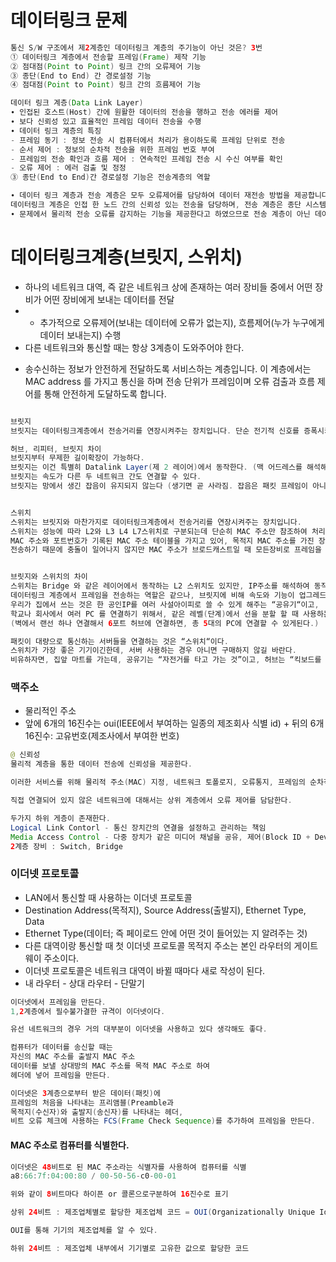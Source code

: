 # 데이터링크 문제
```java
통신 S/W 구조에서 제2계층인 데이터링크 계층의 주기능이 아닌 것은? 3번
① 데이터링크 계층에서 전송할 프레임(Frame) 제작 기능
② 점대점(Point to Point) 링크 간의 오류제어 기능
③ 종단(End to End) 간 경로설정 기능
④ 점대점(Point to Point) 링크 간의 흐름제어 기능

데이터 링크 계층(Data Link Layer)
∙ 인접된 호스트(Host) 간에 원활한 데이터의 전송을 행하고 전송 에러를 제어
∙ 보다 신뢰성 있고 효율적인 프레임 데이터 전송을 수행
∙ 데이터 링크 계층의 특징
- 프레임 동기 : 정보 전송 시 컴퓨터에서 처리가 용이하도록 프레임 단위로 전송
- 순서 제어 : 정보의 순차적 전송을 위한 프레임 번호 부여
- 프레임의 전송 확인과 흐름 제어 : 연속적인 프레임 전송 시 수신 여부를 확인
- 오류 제어 : 에러 검출 및 정정
③ 종단(End to End)간 경로설정 기능은 전송계층의 역할

∙ 데이터 링크 계층과 전송 계층은 모두 오류제어를 담당하여 데이터 재전송 방법을 제공합니다. 
데이터링크 계층은 인접 한 노드 간의 신뢰성 있는 전송을 담당하며, 전송 계층은 종단 시스템간의 신뢰성 있는 전송을 담당합니다.
∙ 문제에서 물리적 전송 오류를 감지하는 기능을 제공한다고 하였으므로 전송 계층이 아닌 데이터 링크 계층이 정답이 됩 니다.
```

# 데이터링크계층(브릿지, 스위치)
* 하나의 네트워크 대역, 즉 같은 네트워크 상에 존재하는 여러 장비들 중에서 어떤 장비가 어떤 장비에게 보내는 데이터를 전달 
 * + 추가적으로 오류제어(보내는 데이터에 오류가 없는지), 흐름제어(누가 누구에게 데이터 보내는지) 수행
* 다른 네트워크와 통신할 때는 항상 3계층이 도와주어야 한다.
- 송수신하는 정보가 안전하게 전달하도록 서비스하는 계층입니다. 
  이 계층에서는 MAC address 를 가지고 통신을 하며 전송 단위가 프레임이며 오류 검출과 흐름 제어를 통해 안전하게 도달하도록 합니다.

```java

브릿지
브릿지는 데이터링크계층에서 전송거리를 연장시켜주는 장치입니다. 단순 전기적 신호를 증폭시키는 것이 아닌 프레임을 다시 만들어 전송합니다.

허브, 리피터, 브릿지 차이
브릿지부터 무제한 길이확장이 가능하다.
브릿지는 이건 특별히 Datalink Layer(제 2 레이어)에서 동작한다. (맥 어드레스를 해석해서 처리하기 때문임.)
브릿지는 속도가 다른 두 네트워크 간도 연결할 수 있다.
브릿지는 망에서 생긴 잡음이 유지되지 않는다 (생기면 곧 사라짐. 잡음은 패킷 프레임이 아니기 때문에 브릿지에서 제거해 버린다.)


스위치
스위치는 브릿지와 마찬가지로 데이터링크계층에서 전송거리를 연장시켜주는 장치입니다. 
스위치는 성능에 따라 L2와 L3 L4 L7스위치로 구분되는데 단순히 MAC 주소만 참조하여 처리하는 장치를 L2 스위치라고 합니다
MAC 주소와 포트번호가 기록된 MAC 주소 테이블을 가지고 있어, 목적지 MAC 주소를 가진 장비가 연결된 포트로만 프레임을 
전송하기 때문에 충돌이 일어나지 않지만 MAC 주소가 브로드캐스트일 때 모든장비로 프레임을 전송하기에 성능저하가 일어납니다.


브릿지와 스위치의 차이
스위치는 Bridge 와 같은 레이어에서 동작하는 L2 스위치도 있지만, IP주소를 해석하여 동작하는 L3 스위치, 패킷정보를 해석하여 동작하는 L4 스위치도 있다.
데이터링크 계층에서 프레임을 전송하는 역할은 같으나, 브릿지에 비해 속도와 기능이 업그레드 된 것이 스위치입니다. 따라서 대부분 스위치를 사용하고 있습니다.
우리가 집에서 쓰는 것은 한 공인IP를 여러 사설아이피로 쓸 수 있게 해주는 “공유기“이고,
학교나 회사에서 여러 PC 를 연결하기 위해서, 같은 레벨(단계)에서 선을 분할 할 때 사용하는 것은 “허브” 이고, 
(벽에서 랜선 하나 연결해서 6포트 허브에 연결하면, 총 5대의 PC에 연결할 수 있게된다.)

패킷이 대량으로 통신하는 서버들을 연결하는 것은 “스위치“이다.
스위치가 가장 좋은 기기이긴한데, 서버 사용하는 경우 아니면 구매하지 않길 바란다.
비유하자면, 집앞 마트를 가는데, 공유기는 “자전거를 타고 가는 것”이고, 허브는 “킥보드를 타고 가는 것”이고, 스위치는 “람보르기니를 타고 가는 것”이다.
```

### 맥주소
* 물리적인 주소
* 앞에 6개의 16진수는 oui(IEEE에서 부여하는 일종의 제조회사 식별 id) + 뒤의 6개 16진수: 고유번호(제조사에서 부여한 번호)

```java
@ 신뢰성
물리적 계층을 통한 데이터 전송에 신뢰성을 제공한다.

이러한 서비스를 위해 물리적 주소(MAC) 지정, 네트워크 토폴로지, 오류통지, 프레임의 순차적 전송, 흐름제어 등의 기능을 가진다.

직접 연결되어 있지 않은 네트워크에 대해서는 상위 계층에서 오류 제어를 담담한다.

두가지 하위 게층이 존재한다.
Logical Link Contorl - 통신 장치간의 연결을 설정하고 관리하는 책임
Media Access Control - 다중 장치가 같은 미디어 채널을 공유, 제어(Block ID + Device ID)
2계층 장비 : Switch, Bridge
```

### 이더넷 프로토콜
* LAN에서 통신할 때 사용하는 이더넷 프로토콜
* Destination Address(목적지), Source Address(출발지), Ethernet Type, Data
 * Ethernet Type(데이터; 즉 페이로드 안에 어떤 것이 들어있는 지 알려주는 것)
* 다른 대역이랑 통신할 때 첫 이더넷 프로토콜 목적지 주소는 본인 라우터의 게이트웨이 주소이다.
 * 이더넷 프로토콜은 네트워크 대역이 바뀔 때마다 새로 작성이 된다.
  * 내 라우터 - 상대 라우터 - 단말기
```java
이더넷에서 프레임을 만든다.
1,2계층에서 필수불가결한 규격이 이더넷이다.

유선 네트워크의 경우 거의 대부분이 이더넷을 사용하고 있다 생각해도 좋다.

컴퓨터가 데이터를 송신할 때는
자신의 MAC 주소를 출발지 MAC 주소
데이터를 보낼 상대방의 MAC 주소를 목적 MAC 주소로 하여
헤더에 넣어 프레임을 만든다.

이더넷은 3계층으로부터 받은 데이터(패킷)에
프레임의 처음을 나타내는 프리앰블(Preamble과
목적지(수신자)와 출발지(송신자)를 나타내는 헤더,
비트 오류 체크에 사용하는 FCS(Frame Check Sequence)를 추가하여 프레임을 만든다.
```

#### MAC 주소로 컴퓨터를 식별한다.
```java
이더넷은 48비트로 된 MAC 주소라는 식별자를 사용하여 컴퓨터를 식별
a8:66:7f:04:00:80 / 00-50-56-c0-00-01

위와 같이 8비트마다 하이픈 or 콜론으로구분하여 16진수로 표기

상위 24비트 : 제조업체별로 할당한 제조업체 코드 = OUI(Organizationally Unique Identifier)

OUI를 통해 기기의 제조업체를 알 수 있다.

하위 24비트 : 제조업체 내부에서 기기별로 고유한 값으로 할당한 코드
```
